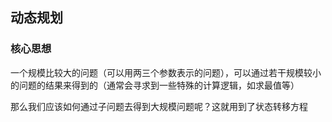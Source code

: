 ## 动态规划
### 核心思想
一个规模比较大的问题（可以用两三个参数表示的问题），可以通过若干规模较小的问题的结果来得到的（通常会寻求到一些特殊的计算逻辑，如求最值等）

那么我们应该如何通过子问题去得到大规模问题呢？这就用到了状态转移方程